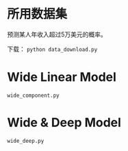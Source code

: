 # 所用数据集
预测某人年收入超过5万美元的概率。

下载： `python data_download.py`

# Wide Linear Model
`wide_component.py`

# Wide & Deep Model
`wide_deep.py`